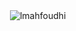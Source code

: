 <p>&nbsp;<img align="center" src="https://github-readme-stats.vercel.app/api?username=lmahfoudhi&show_icons=true&locale=en" alt="lmahfoudhi" /></p>

<!--
**lmahfoudhi/lmahfoudhi** is a ✨ _special_ ✨ repository because its `README.md` (this file) appears on your GitHub profile.

Here are some ideas to get you started:

- 🔭 I’m currently working on ...
- 🌱 I’m currently learning ...
- 👯 I’m looking to collaborate on ...
- 🤔 I’m looking for help with ...
- 💬 Ask me about ...
- 📫 How to reach me: ...
- 😄 Pronouns: ...
- ⚡ Fun fact: ...
-->
